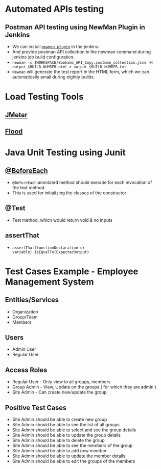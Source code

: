 
# Automated APIs testing

## Postman API testing using NewMan Plugin in Jenkins
- We can install [`newman plugin`](https://www.tutorialspoint.com/postman-with-newman-and-jenkins) in the jenkins.
- And provide postman API collection in the newman command during jenkins job build configuration.
- `newman -c $WORKSPACE/Bookamo_API_Copy.postman_collection.json -H output_$BUILD_NUMBER.html > output_$BUILD_NUMBER.txt`
- `Newman` will generate the test report in the HTML form, which we can automatically email during nightly builds.

# Load Testing Tools

## [JMeter](https://jmeter.apache.org)

## [Flood](https://www.flood.io)

# Java Unit Testing using Junit

## [@BeforeEach](https://howtodoinjava.com/junit5/before-each-annotation-example/)
- `@BeforeEach` annotated method should execute for each invocation of the test method.
- This is used for initializing the classes of the constructor

## @Test
- Test method, which would return void & no inputs

## assertThat
- `assertThat(functionDeclaration or variable).isEqualTo(ExpectedOutput)`

# Test Cases Example - Employee Management System

## Entities/Services
- Organization
- Group/Team
- Members

## Users
- Admin User
- Regular User

## Access Roles
- Regular User - Only view to all groups, members
- Group Admin - View, Update on the groups ( for which they are admin )
- Site Admin - Can create new/update the group

## Positive Test Cases
- Site Admin should be able to create new group
- Site Admin should be able to see the list of all groups
- Site Admin should be able to select and see the group details
- Site Admin should be able to update the group details
- Site Admin should be able to delete the group
- Site Admin should be able to see the members of the group
- Site Admin should be able to add new member
- Site Admin should be able to update the member details
- Site Admin should be able to edit the groups of the members

